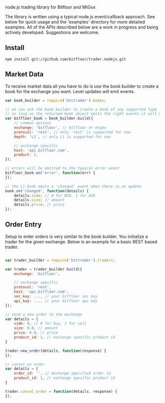 node.js trading library for Bitfloor and MtGox

The library is written using a typical node.js event/callback approach. See below for quick usage and the 'examples' directory for more detailed examples. All of the APIs described below are a work in progress and being actively developed. Suggestions are welcome.

## Install ##

    npm install git://github.com/bitfloor/trader.nodejs.git

## Market Data ##

To receive market data all you have to do is use the book builder to create a book for the exchange you want. Level updates will emit events.

```javascript
var book_builder = require('btctrader').books;

// we can ask the book builder to create a book of any supported type
// as long as the returned book object emits the right events it will work
var bitfloor_book = book_builder.build({
    // common options
    exchange: 'bitfloor', // bitfloor or mtgox
    protocol: 'rest', // only 'rest' is supported for now
    depth: 'L1', // only L1 is supported for now

    // exchange specific
    host: 'api.bitfloor.com',
    product: 1,
});

// errors will be emitted to the typical error event
bitfloor_book.on('error', function(err) {
});

// the L1 book emits a 'changed' event when there is an update
book.on('changed', function(details) {
    details.side; // 0 for BID, 1 for ASK
    details.size; // amount
    details.price; // price
});
```

## Order Entry ##

Setup to enter orders is very similar to the book builder. You initialize a trader for the given exchange. Below is an example for a basic REST based trader.

```javascript

var trader_builder = require('btctrader').traders;

var trader = trader_builder.build({
    exchange: 'bitfloor',

    // exchange specific
    protocol: 'rest',
    host: 'api.bitfloor.com',
    sec_key: ..., // your bitfloor sec key
    api_key: ..., // your bitfloor api key
});

// send a new order to the exchange
var details = {
    side: 0, // 0 for buy, 1 for sell
    size: 0.0, // amount
    price: 0.0, // price
    product_id: 1, // exchange specific product id
}

trader.new_order(details, function(response) {
});

// cancel an order
var details = {
    order_id: '', // exchange specified order id
    product_id: 1, // exchange specific product id
}

trader.cancel_order = function(details, response) {
});

```
